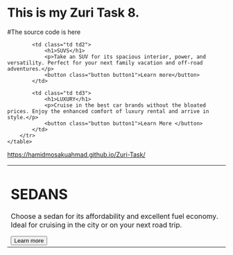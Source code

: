 # This is my Zuri Task 8.

#The source code is here


<!DOCTYPE html>
<html lang="en">
<head>
    <meta charset="UTF-8">
    <meta http-equiv="X-UA-Compatible" content="IE=edge">
    <meta name="viewport" content="width=device-width, initial-scale=1.0">
    <link rel="stylesheet" href="Task 8.css">
    <title>Document</title>
</head>
<body>
    <table class="table table1">
        <tr>
            <td class="td td1">
                <h1>SEDANS</h1>
                <p>Choose a sedan for its affordability and excellent fuel economy. Ideal for cruising in the city or on your next road trip.</p>
                <button class="button button1">Learn more </button>
            </td>

            <td class="td td2">
                <h1>SUVS</h1>
                <p>Take an SUV for its spacious interior, power, and versatility. Perfect for your next family vacation and off-road adventures.</p>
                <button class="button button1">Learn more</button>
            </td>

            <td class="td td3">
                <h1>LUXURY</h1>
                <p>Cruise in the best car brands without the bloated prices. Enjoy the enhanced comfort of luxury rental and arrive in style.</p>
                <button class="button button1">Learn More </button>
            </td>
        </tr>
    </table>
</body>
</html>



https://hamidmosakuahmad.github.io/Zuri-Task/
